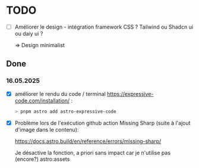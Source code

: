 # TODO

- [ ] Améliorer le design - intégration framework CSS ? Tailwind ou Shadcn ui ou daiy ui ?
    
    => Design minimalist



## Done
### 16.05.2025
- [x] améliorer le rendu du code / terminal 
    https://expressive-code.com/installation/ : 
    ```bash
    > pnpm astro add astro-expressive-code
    ```
- [x] Problème lors de l'exécution github action Missing Sharp (suite à l'ajout d'image dans le contenu):

    https://docs.astro.build/en/reference/errors/missing-sharp/
    
    Je désactive la fonction, a priori sans impact car je n'utilise pas (encore?) astro:assets
